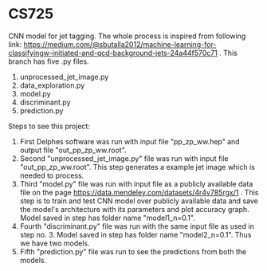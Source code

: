# CS725
CNN model for jet tagging.
The whole process is inspired from following link: 
https://medium.com/@sbutalla2012/machine-learning-for-classifyingw-initiated-and-qcd-background-jets-24a44f570c71 .
This branch has five .py files.
1. unprocessed_jet_image.py
2. data_exploration.py
3. model.py
4. discriminant.py
5. prediction.py

Steps to see this project:
1. First Delphes software was run with input file "pp_zp_ww.hep" and output file "out_pp_zp_ww.root". 
2. Second "unprocessed_jet_image.py" file was run with input file "out_pp_zp_ww.root". This step generates a example jet image which is needed to process.
3. Third "model.py" file was run with input file as a publicly available data file on the page https://data.mendeley.com/datasets/4r4v785rgx/1 .
This step is to train and test CNN model over publicly available data and save the model's architecture with its parameters and plot accuracy graph. Model saved in step has folder name "model1_n=0.1".
4. Fourth "discriminant.py" file was run with the same input file as used in step no. 3. Model saved in step has folder name "model2_n=0.1". Thus we have two models.
5. Fifth "prediction.py" file was run to see the predictions from both the models. 
